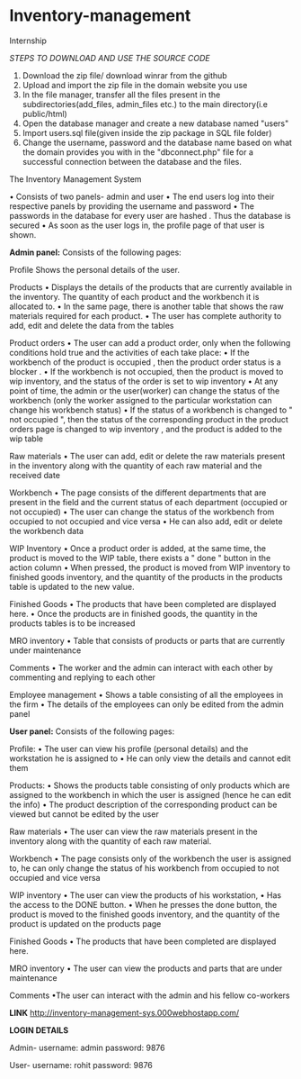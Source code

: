 # Inventory-management
 Internship


*STEPS TO DOWNLOAD AND USE THE SOURCE CODE*

1. Download the zip file/ download winrar from the github
2. Upload and import the zip file in the domain website you use
3. In the file manager, transfer all the files present in the subdirectories(add_files, admin_files etc.) to the main directory(i.e public/html)
4. Open the database manager and create a new database named "users" 
5. Import users.sql file(given inside the zip package in SQL file folder)
6. Change the username, password and the database name based on what the domain provides you with in the "dbconnect.php" file for a successful
 connection between the database and the files.


The Inventory Management System 

• Consists of two panels-
admin and user
• The end users log into their respective panels by providing the username and password
• The passwords in the database for every user are hashed . Thus the database is secured 
• As soon as the user logs in, the profile page of that user is shown.



**Admin panel:**
Consists of the following pages:

 Profile
 Shows the personal details of the user.

 Products 
• Displays the details of the products that are currently available in the inventory. The quantity of each product and the workbench it is allocated to.
• In the same page, there is another table that shows the raw materials required for each product.
• The user has complete authority to add, edit and delete the data from the tables

 Product orders 
• The user can add a product order, only when the following conditions hold true and the activities of each take place:
• If the workbench of the product is occupied , then the product order status is a blocker .
• If the workbench is not occupied, then the product is moved to wip inventory, and the status of the order is set to wip inventory 
• At any point of time, the admin or the user(worker) can change the status of the workbench (only the worker assigned to the particular workstation can change his workbench status) 
• If the status of a workbench is changed to " not occupied ", then the status of the corresponding product in the product orders page is changed to wip inventory , and the product is added to the wip table

Raw materials
 • The user can add, edit or delete the raw materials present in the inventory along with the  quantity of each raw material and the received date

Workbench
• The page consists of the different departments that are present in the field and the current status of each department (occupied or not occupied)
 • The user can change the status of the workbench from occupied to not occupied and vice versa
• He can also add, edit or delete the workbench data

 WIP Inventory 
• Once a product order is added, at the same time, the product is moved to the WIP table, there exists a " done " button in the action column
• When pressed, the product is moved from WIP inventory to finished goods inventory, and the quantity of the products in the products table is updated to the new value.

Finished Goods 
• The products that have been completed are displayed here.
• Once the products are in finished goods, the quantity in the products tables is to be increased

 MRO inventory
• Table that consists of products or parts that are currently under maintenance 

 Comments
 • The worker and the admin can interact with each other by commenting and replying to each other 

Employee management
• Shows a table consisting of all the employees in the firm
• The details of the employees can only be edited from the admin panel



**User panel:**
Consists of the following pages:

 Profile: 
• The user can view his profile (personal details) and the workstation he is assigned to
• He can only view the details and cannot edit them

Products:
 • Shows the products table consisting of only products which are assigned to the workbench in which the user is assigned (hence he can edit the info)
• The product description of the corresponding product can be viewed but cannot be edited by the user

 Raw materials
 • The user can view the raw materials present in the inventory along with the  quantity of each raw material.

 Workbench
• The page consists only of the workbench the user is assigned to, he can only change the status of his workbench from occupied to not occupied and vice versa

 WIP inventory 
• The user can view the products of his workstation, • Has the access to the DONE button.
• When he presses the done button, the product is moved to the finished goods inventory, and the quantity of the product is updated on the products page

Finished Goods 
• The products that have been completed are displayed here.

 MRO inventory
• The user can view the products and parts that are under maintenance 

 Comments 
•The user can interact with the admin and his fellow co-workers

**LINK** 
http://inventory-management-sys.000webhostapp.com/

**LOGIN DETAILS** 

Admin-
username: admin
password: 9876

User-
username: rohit
password: 9876

